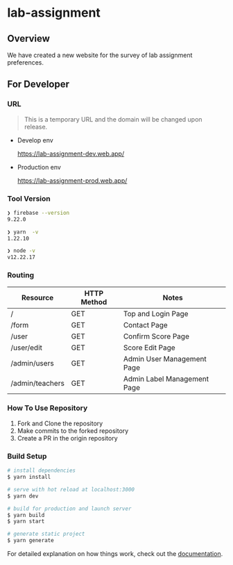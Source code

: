 # lab-assignment

## Overview

We have created a new website for the survey of lab assignment preferences.

## For Developer

### URL

> This is a temporary URL and the domain will be changed upon release.

- Develop env
  
  <https://lab-assignment-dev.web.app/>

- Production env

  <https://lab-assignment-prod.web.app/>


### Tool Version

```zsh
❯ firebase --version
9.22.0

❯ yarn  -v
1.22.10

❯ node -v
v12.22.17
```

### Routing

|  Resource  |  HTTP Method  |  Notes  |
| ---- | ---- | ---- |
|  /  |  GET  |  Top and Login Page  |
|  /form  |  GET  |  Contact Page  |
|  /user  |  GET  |  Confirm Score Page  |
|  /user/edit  |  GET  |  Score Edit Page  |
|  /admin/users  |  GET  |  Admin User Management Page  |
|  /admin/teachers  |  GET  |  Admin Label Management Page |

### How To Use Repository

1. Fork and Clone the repository
2. Make commits to the forked repository
3. Create a PR in the origin repository

### Build Setup

```bash
# install dependencies
$ yarn install

# serve with hot reload at localhost:3000
$ yarn dev

# build for production and launch server
$ yarn build
$ yarn start

# generate static project
$ yarn generate
```

For detailed explanation on how things work, check out the [documentation](https://nuxtjs.org).

